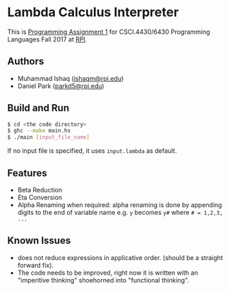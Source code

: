 # Lambda Calculus Interpreter
This is [Programming Assignment 1](http://www.cs.rpi.edu/academics/courses/fall17/proglang/pa1/pa1.html) for CSCI.4430/6430 Programming Languages Fall 2017 at [RPI](http://cs.rpi.edu).

## Authors
* Muhammad Ishaq (ishaqm@rpi.edu)
* Daniel Park (parkd5@rpi.edu)


## Build and Run

```bash
$ cd <the code directory>
$ ghc --make main.hs
$ ./main [input_file_name]
``` 

If no input file is specified, it uses `input.lambda` as default.

## Features
* Beta Reduction
* Eta Conversion
* Alpha Renaming when required: alpha renaming is done by appending digits to the end of variable name e.g. `y` becomes `y#` where `# = 1,2,3, ...`

## Known Issues
* does not reduce expressions in applicative order. (should be a straight forward fix).
* The code needs to be improved, right now it is written with an "imperitive thinking" shoehorned into "functional thinking".

